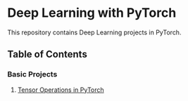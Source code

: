 # Deep Learning with PyTorch

This repository contains Deep Learning projects in PyTorch.


## Table of Contents


### Basic Projects

1. [Tensor Operations in PyTorch](https://github.com/pb111/Deep-Learning-with-PyTorch/blob/master/Tensor_operations_in_pytorch.ipynb)


